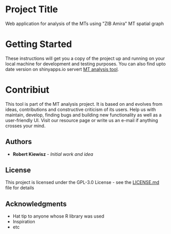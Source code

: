# Project Title
Web application for analysis of the MTs using "ZIB Amira" MT spatial graph

# Getting Started
These instructions will get you a copy of the project up and running on your local machine for development and testing purposes. You can also find upto date version on shinyapps.io servert 
[MT analysis tool](https://kiewisz.shinyapps.io/MT_length_distribtion/).

# Contribiut 
This tool is part of the MT analysis project. It is based on and evolves from ideas, contributions and constructive criticism of its users. Help us with maintain, develop, finding bugs and building new functionality as well as a user-friendly UI. Visit our resource page or write us an e-mail if anything crosses your mind.

## Authors

* **Robert Kiewisz** - *Initial work and idea*

## License

This project is licensed under the GPL-3.0 License - see the [LICENSE.md](LICENSE.md) file for details

## Acknowledgments

* Hat tip to anyone whose R library was used
* Inspiration
* etc

